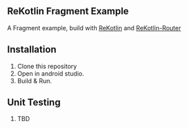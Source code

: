 ## ReKotlin Fragment Example

A Fragment example, build with [ReKotlin](https://github.com/ReKotlin/ReKotlin) and [ReKotlin-Router](https://github.com/ReKotlin/rekotlin-router)



## Installation

1. Clone this repository
2. Open in android studio.
3. Build & Run.

## Unit Testing
1. TBD